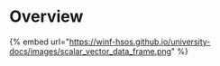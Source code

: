 # Overview

{% embed url="https://winf-hsos.github.io/university-docs/images/scalar_vector_data_frame.png" %}
